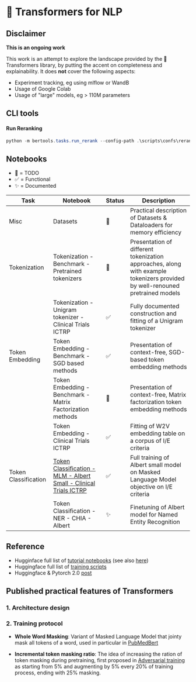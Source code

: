 # :hugs: Transformers for NLP

## Disclaimer

**This is an ongoing work**

This work is an attempt to explore the landscape provided by the :hugs: Transformers library, by putting the accent on completeness and explainability.
It does **not** cover the following aspects:
  - Experiment tracking, eg using mlflow or WandB
  - Usage of Google Colab
  - Usage of "large" models, eg > 110M parameters



## CLI tools

#### Run Reranking
```powershell
python -m bertools.tasks.run_rerank --config-path .\scripts\confs\rerank-dummy.yaml --logging-dir .\mlruns\rerank\all-mpnet-base-v2-dummy-rerank\run1 --output-dir .\models\rerank\all-mpnet-base-v2-dummy-rerank
```
  
  

## Notebooks
- :black_square_button: = TODO
- :white_check_mark: = Functional
- :sparkles: = Documented

| Task | Notebook | Status | Description |
|-----|-----|-----|-----|
| Misc | Datasets | :black_square_button: |Practical description of Datasets & Dataloaders for memory efficiency |
| Tokenization | Tokenization - Benchmark - Pretrained tokenizers | :black_square_button: | Presentation of different tokenization approaches, along with example tokenizers provided by well-renouned pretrained models |
| | Tokenization - Unigram tokenizer - Clinical Trials ICTRP | :white_check_mark: | Fully documented construction and fitting of a Unigram tokenizer |
| Token Embedding | Token Embedding - Benchmark - SGD based methods | :white_check_mark: | Presentation of context-free, SGD-based token embedding methods |
| | Token Embedding - Benchmark - Matrix Factorization methods | :black_square_button: | Presentation of context-free, Matrix factorization token embedding methods |
| | Token Embedding - Clinical Trials ICTRP | :white_check_mark: | Fitting of W2V embedding table on a corpus of I/E criteria |
| Token Classification | [Token Classification - MLM - Albert Small - Clinical Trials ICTRP](https://github.com/JBAujogue/Transformers-for-NLP/blob/main/notebooks/Token%20Classification%20-%20MLM%20-%20Albert%20Small%20-%20Clinical%20Trials%20ICTRP.ipynb) | :white_check_mark: | Full training of Albert small model on Masked Language Model objective on I/E criteria |
| | Token Classification - NER - CHIA - Albert | :sparkles: | Finetuning of Albert model for Named Entity Recognition |



## Reference

- Hugginface full list of [tutorial notebooks](https://github.com/huggingface/transformers/tree/main/notebooks) (see also [here](https://huggingface.co/docs/transformers/main/notebooks#pytorch-examples))
- Huggingface full list of [training scripts](https://github.com/huggingface/transformers/tree/main/examples/pytorch)
- Huggingface & Pytorch 2.0 [post](https://www.philschmid.de/getting-started-pytorch-2-0-transformers)



## Published practical features of Transformers

### 1. Architecture design


### 2. Training protocol

- **Whole Word Masking**: Variant of Masked Language Model that jointy mask all tokens of a word, used in particular in [PubMedBert](https://arxiv.org/pdf/2007.15779.pdf)

- **Incremental token masking ratio**: The idea of increasing the ration of token masking during pretraining, first proposed in [Adversarial training](https://arxiv.org/pdf/2004.08994.pdf) as starting from 5% and augmenting by 5% every 20% of training process, ending with 25% masking.


